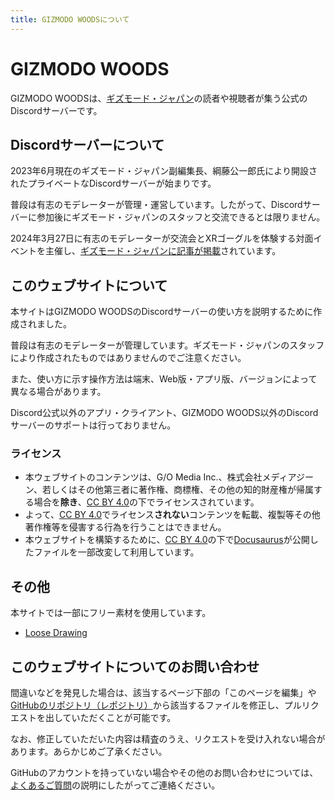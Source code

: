 ```yaml
---
title: GIZMODO WOODSについて
---
```


# GIZMODO WOODS

GIZMODO WOODSは、[ギズモード・ジャパン](https://www.gizmodo.jp/)の読者や視聴者が集う公式のDiscordサーバーです。

## Discordサーバーについて

2023年6月現在のギズモード・ジャパン副編集長、綱藤公一郎氏により開設されたプライベートなDiscordサーバーが始まりです。

普段は有志のモデレーターが管理・運営しています。したがって、Discordサーバーに参加後にギズモード・ジャパンのスタッフと交流できるとは限りません。

2024年3月27日に有志のモデレーターが交流会とXRゴーグルを体験する対面イベントを主催し、[ギズモード・ジャパンに記事が掲載](https://www.gizmodo.jp/2024/03/gizmodo-woods-offline-event.html)されています。

## このウェブサイトについて

本サイトはGIZMODO WOODSのDiscordサーバーの使い方を説明するために作成されました。

普段は有志のモデレーターが管理しています。ギズモード・ジャパンのスタッフにより作成されたものではありませんのでご注意ください。

また、使い方に示す操作方法は端末、Web版・アプリ版、バージョンによって異なる場合があります。

Discord公式以外のアプリ・クライアント、GIZMODO WOODS以外のDiscordサーバーのサポートは行っておりません。

### ライセンス

* 本ウェブサイトのコンテンツは、G/O Media Inc.、株式会社メディアジーン、若しくはその他第三者に著作権、商標権、その他の知的財産権が帰属する場合を**除き**、[CC BY 4.0](https://creativecommons.org/licenses/by/4.0/)の下でライセンスされています。
* よって、[CC BY 4.0](https://creativecommons.org/licenses/by/4.0/)でライセンス**されない**コンテンツを転載、複製等その他著作権等を侵害する行為を行うことはできません。
* 本ウェブサイトを構築するために、[CC BY 4.0](https://creativecommons.org/licenses/by/4.0/)の下で[Docusaurus](https://docusaurus.io)が公開したファイルを一部改変して利用しています。

## その他

本サイトでは一部にフリー素材を使用しています。

- [Loose Drawing](https://loosedrawing.com)

## このウェブサイトについてのお問い合わせ

間違いなどを発見した場合は、該当するページ下部の「このページを編集」や[GitHubのリポジトリ（レポジトリ）](https://github.com/GIZMODO-WOODS/gizmodo-woods.github.io)から該当するファイルを修正し、プルリクエストを出していただくことが可能です。

なお、修正していただいた内容は精査のうえ、リクエストを受け入れない場合があります。あらかじめご了承ください。

GitHubのアカウントを持っていない場合やその他のお問い合わせについては、[よくあるご質問](https://gizmodo-woods.github.io/docs/tutorial-inquiry/qa-faq)の説明にしたがってご連絡ください。
